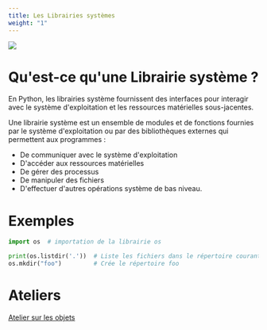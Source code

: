 ```yaml
---
title: Les Librairies systèmes
weight: "1"
---
```


![](librairies.png?width=25vw)


# Qu'est-ce qu'une Librairie système ?

En Python, les librairies système fournissent des interfaces pour interagir avec le système d'exploitation et les ressources matérielles sous-jacentes.


Une librairie système est un ensemble de modules et de fonctions fournies par le système d'exploitation ou par des bibliothèques externes qui permettent aux programmes :

- De communiquer avec le système d'exploitation
- D'accéder aux ressources matérielles
- De gérer des processus
- De manipuler des fichiers
- D'effectuer d'autres opérations système de bas niveau.


# Exemples


```python
import os  # importation de la librairie os

print(os.listdir('.'))  # Liste les fichiers dans le répertoire courant
os.mkdir("foo")         # Crée le répertoire foo
```



# Ateliers

[Atelier sur les objets](atelier_objets.ipynb)
